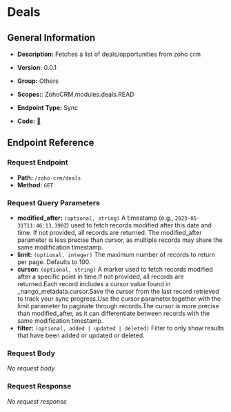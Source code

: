 # Deals

## General Information

- **Description:** Fetches a list of deals/opportunities from zoho crm

- **Version:** 0.0.1
- **Group:** Others
- **Scopes:**: ZohoCRM.modules.deals.READ
- **Endpoint Type:** Sync
- **Code:** [🔗](https://github.com/NangoHQ/integration-templates/tree/main/integrations/zoho-crm/syncs/deals.ts)

## Endpoint Reference

### Request Endpoint

- **Path:** `/zoho-crm/deals`
- **Method:** `GET`

### Request Query Parameters

- **modified_after:** `(optional, string)` A timestamp (e.g., `2023-05-31T11:46:13.390Z`) used to fetch records modified after this date and time. If not provided, all records are returned. The modified_after parameter is less precise than cursor, as multiple records may share the same modification timestamp.
- **limit:** `(optional, integer)` The maximum number of records to return per page. Defaults to 100.
- **cursor:** `(optional, string)` A marker used to fetch records modified after a specific point in time.If not provided, all records are returned.Each record includes a cursor value found in _nango_metadata.cursor.Save the cursor from the last record retrieved to track your sync progress.Use the cursor parameter together with the limit parameter to paginate through records.The cursor is more precise than modified_after, as it can differentiate between records with the same modification timestamp.
- **filter:** `(optional, added | updated | deleted)` Filter to only show results that have been added or updated or deleted.

### Request Body

_No request body_

### Request Response

_No request response_
